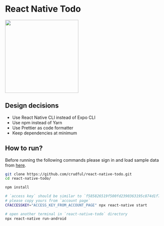 # React Native Todo

<img src="https://www.crudful.com/react-native-todo.png" width="240" />

## Design decisions

- Use React Native CLI instead of Expo CLI
- Use npm instead of Yarn
- Use Prettier as code formatter
- Keep dependencies at minimum

## How to run?

Before running the following commands please sign in and load sample data from [here](https://www.crudful.com/services/todo/explorer).

```bash
git clone https://github.com/crudful/react-native-todo.git
cd react-native-todo/

npm install

# `access key` should be similar to `f585826519f500fd2390363195c874d1f717fesa`
# please copy yours from `account page`
CFACCESSKEY="ACCESS_KEY_FROM_ACCOUNT_PAGE" npx react-native start

# open another terminal in `react-native-todo` directory
npx react-native run-android
```
